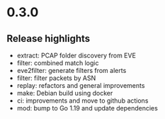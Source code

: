 # 0.3.0

## Release highlights

* extract: PCAP folder discovery from EVE
* filter: combined match logic
* eve2filter: generate filters from alerts
* filter: filter packets by ASN
* replay: refactors and general improvements
* make: Debian build using docker
* ci: improvements and move to github actions
* mod: bump to Go 1.19 and update dependencies
